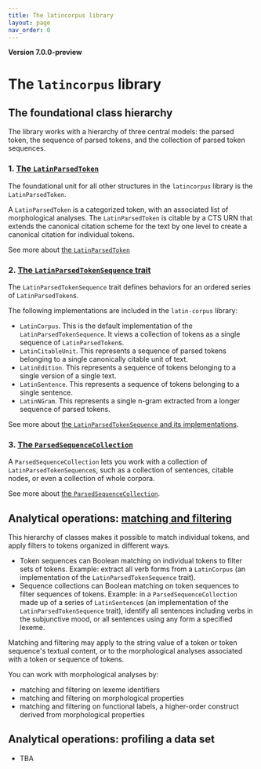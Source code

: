 ```yaml
---
title: The latincorpus library
layout: page
nav_order: 0
---
```




**Version 7.0.0-preview**

# The `latincorpus` library

## The foundational class hierarchy

The library works with a hierarchy of three central models:  the parsed token, the sequence of parsed tokens, and the collection of parsed token sequences.

### 1. [The `LatinParsedToken`](./datamodels/parsedTokens/)

The foundational unit for all other structures in the `latincorpus` library is the `LatinParsedToken`.

A `LatinParsedToken` is a categorized token, with an associated list of morphological analyses.  The  `LatinParsedToken` is citable by a CTS URN that extends the canonical citation scheme for the text by one level to create a canonical citation for individual tokens.

See more about [the `LatinParsedToken`](./datamodels/parsedTokens/)


### 2. [The `LatinParsedTokenSequence` trait](./datamodels/parsedTokenSequence/)


The `LatinParsedTokenSequence` trait defines behaviors for an ordered series of `LatinParsedToken`s.

The following implementations are included in the `latin-corpus` library:

- `LatinCorpus`. This is the default implementation of the  `LatinParsedTokenSequence`.  It views a collection of tokens as a single sequence of `LatinParsedToken`s.
- `LatinCitableUnit`. This represents a sequence of parsed tokens belonging to a single canonically citable unit of text.
- `LatinEdition`. This represents a sequence of tokens belonging to a single version of a single text.
- `LatinSentence`. This represents a sequence of tokens belonging to a single sentence.
- `LatinNGram`.  This represents a single n-gram extracted from a longer sequence of parsed tokens.

See more about [the `LatinParsedTokenSequence` and its implementations](./parsedTokenSequence/).

### 3. [The `ParsedSequenceCollection`](./parsedSequenceCollection/)

A `ParsedSequenceCollection` lets you work with a collection of `LatinParsedTokenSequence`s, such as a collection of sentences, citable nodes, or even a collection of whole corpora.

See more about [the `ParsedSequenceCollection`](./parsedSequenceCollection/).



## Analytical operations: [matching and filtering](./querying/)

This hierarchy of classes makes it possible to match individual tokens, and apply filters to tokens organized in different ways.

-  Token sequences can Boolean matching on individual tokens to filter sets of tokens.  Example: extract all verb forms from a `LatinCorpus` (an implementation of the `LatinParsedTokenSequence` trait).
- Sequence collections can Boolean matching on token sequences  to filter sequences of tokens.  Example:  in a `ParsedSequenceCollection` made up of a series of `LatinSentence`s (an implementation of the `LatinParsedTokenSequence` trait), identify all sentences including verbs in the subjunctive mood, or all sentences using any form a specified lexeme.

Matching and filtering may apply to the string value of a token or token sequence's textual content, or to the morphological analyses associated with a token or sequence of tokens.

You can work with morphological analyses by:

- matching and filtering on lexeme identifiers
- matching and filtering on morphological properties
- matching and filtering on functional labels, a higher-order construct derived from morphological properties

## Analytical operations: profiling a data set

- TBA
